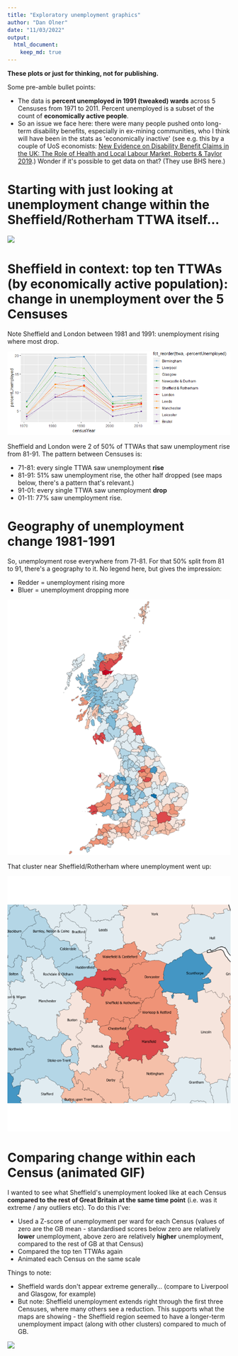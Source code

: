 ```yaml
---
title: "Exploratory unemployment graphics"
author: "Dan Olner"
date: "11/03/2022"
output: 
  html_document:
    keep_md: true
---
```








**These plots or just for thinking, not for publishing.**

Some pre-amble bullet points:

* The data is **percent unemployed in 1991 (tweaked) wards** across 5 Censuses from 1971 to 2011. Percent unemployed is a subset of the count of **economically active people**.
* So an issue we face here: there were many people pushed onto long-term disability benefits, especially in ex-mining communities, who I think will have been in the stats as 'economically inactive' (see e.g. this by a couple of UoS economists: [New Evidence on Disability Benefit Claims in
the UK: The Role of Health and Local Labour
Market, Roberts & Taylor 2019](https://www.sheffield.ac.uk/media/7133/download).) Wonder if it's possible to get data on that? (They use BHS here.)


# Starting with just looking at unemployment change within the Sheffield/Rotherham TTWA itself...

![](R_outputs/Scarring/sheffield_unemploymentchange5census.gif)<!-- -->


# Sheffield in context: top ten TTWAs (by economically active population): change in unemployment over the 5 Censuses

Note Sheffield and London between 1981 and 1991: unemployment rising where most drop.

![](scarring_exploratoryplots_files/figure-html/unnamed-chunk-4-1.png)<!-- -->

Sheffield and London were 2 of 50% of TTWAs that saw unemployment rise from 81-91. The pattern between Censuses is:

* 71-81: every single TTWA saw unemployment **rise**
* 81-91: 51% saw unemployment rise, the other half dropped (see maps below, there's a pattern that's relevant.)
* 91-01: every single TTWA saw unemployment **drop**
* 01-11: 77% saw unemployment rise.

# Geography of unemployment change 1981-1991

So, unemployment rose everywhere from 71-81. For that 50% split from 81 to 91, there's a geography to it. No legend here, but gives the impression: 

* Redder = unemployment rising more
* Bluer = unemployment dropping more

![](scarring_exploratoryplots_files/figure-html/unnamed-chunk-5-1.png)<!-- -->

That cluster near Sheffield/Rotherham where unemployment went up:

![](scarring_exploratoryplots_files/figure-html/unnamed-chunk-6-1.png)<!-- -->


# Comparing change within each Census (animated GIF)

I wanted to see what Sheffield's unemployment looked like at each Census **compared to the rest of Great Britain at the same time point** (i.e. was it extreme / any outliers etc). To do this I've:

* Used a Z-score of unemployment per ward for each Census (values of zero are the GB mean - standardised scores below zero are relatively **lower** unemployment, above zero are relatively **higher** unemployment, compared to the rest of GB at that Census)
* Compared the top ten TTWAs again
* Animated each Census on the same scale

Things to note:

* Sheffield wards don't appear extreme generally... (compare to Liverpool and Glasgow, for example)
* But note: Sheffield unemployment extends right through the first three Censuses, where many others see a reduction. This supports what the maps are showing - the Sheffield region seemed to have a longer-term unemployment impact (along with other clusters) compared to much of GB.


![](R_outputs/Scarring/census_unemployment_zscore_violinplots.gif)<!-- -->







